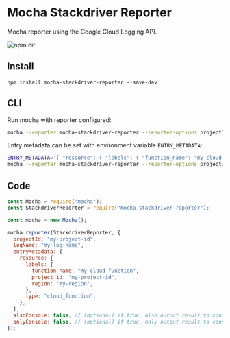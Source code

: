 # Mocha Stackdriver Reporter

Mocha reporter using the Google Cloud Logging API.

![npm cit](https://github.com/jouni-kantola/mocha-stackdriver-reporter/workflows/npm%20cit/badge.svg)

## Install

`npm install mocha-stackdriver-reporter --save-dev`

## CLI

Run mocha with reporter configured:

```bash
mocha --reporter mocha-stackdriver-reporter --reporter-options projectId=myGcpProjectId,logName=myLogName
```

Entry metadata can be set with environment variable `ENTRY_METADATA`:

```bash
ENTRY_METADATA='{ "resource": { "labels": { "function_name": "my-cloud-function", "project_id": "my-project-id", "region": "my-region" }, "type": "cloud_function" } }' \
mocha --reporter mocha-stackdriver-reporter --reporter-options projectId=my-project-id,logName=my-log-name
```

## Code

```javascript
const Mocha = require("mocha");
const StackdriverReporter = require("mocha-stackdriver-reporter");

const mocha = new Mocha();

mocha.reporter(StackdriverReporter, {
  projectId: "my-project-id",
  logName: "my-log-name",
  entryMetadata: {
    resource: {
      labels: {
        function_name: "my-cloud-function",
        project_id: "my-project-id",
        region: "my-region",
      },
      type: "cloud_function",
    },
  },
  alsoConsole: false, // (optional) if true, also output result to console
  onlyConsole: false, // (optional) if true, only output result to console
});
```
